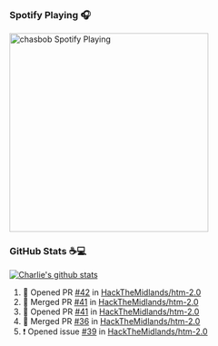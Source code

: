 ### Spotify Playing 🎧

[<img src="https://novatorem.chasbob.vercel.app/api/spotify" alt="chasbob Spotify Playing" width="350" />](https://open.spotify.com/user/charlie2026)

### GitHub Stats :coffee::computer:

[![Charlie's github stats](https://github-readme-stats-six-tau.vercel.app/api?username=chasbob&count_private=true&hide_rank=true&hide=stars&hide_title=true)](https://github.com/anuraghazra/github-readme-stats)

<!--START_SECTION:activity-->
1. 💪 Opened PR [#42](https://github.com/HackTheMidlands/htm-2.0/pull/42) in [HackTheMidlands/htm-2.0](https://github.com/HackTheMidlands/htm-2.0)
2. 🎉 Merged PR [#41](https://github.com/HackTheMidlands/htm-2.0/pull/41) in [HackTheMidlands/htm-2.0](https://github.com/HackTheMidlands/htm-2.0)
3. 💪 Opened PR [#41](https://github.com/HackTheMidlands/htm-2.0/pull/41) in [HackTheMidlands/htm-2.0](https://github.com/HackTheMidlands/htm-2.0)
4. 🎉 Merged PR [#36](https://github.com/HackTheMidlands/htm-2.0/pull/36) in [HackTheMidlands/htm-2.0](https://github.com/HackTheMidlands/htm-2.0)
5. ❗️ Opened issue [#39](https://github.com/HackTheMidlands/htm-2.0/issues/39) in [HackTheMidlands/htm-2.0](https://github.com/HackTheMidlands/htm-2.0)
<!--END_SECTION:activity-->
